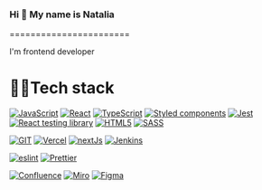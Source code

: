 ### Hi 👋 My name is Natalia
=======================

I'm frontend developer

# 👩‍💻Tech stack
<p align="left">
<a href="https://developer.mozilla.org/en-US/docs/Web/JavaScript" target="_blank" rel="noreferrer"><img src="https://img.shields.io/badge/javascript-%23323330.svg?style=for-the-badge&logo=javascript&logoColor=%23F7DF1E" alt="JavaScript" /></a>
<a href="https://reactjs.org/" target="_blank" rel="noreferrer"><img src="https://img.shields.io/badge/react-%2320232a.svg?style=for-the-badge&logo=react&logoColor=%2361DAFB)" alt="React" /></a>
<a href="https://www.typescriptlang.org/" target="_blank" rel="noreferrer"><img src="https://img.shields.io/badge/typescript-%23007ACC.svg?style=for-the-badge&logo=typescript&logoColor=white" alt="TypeScript" /></a>
<a href="https://styled-components.com/" target="_blank" rel="noreferrer"><img src="https://img.shields.io/badge/styled--components-DB7093?style=for-the-badge&logo=styled-components&logoColor=white" alt="Styled components" /></a>
<a href="https://jestjs.io/" target="_blank" rel="noreferrer"><img src="https://img.shields.io/badge/-jest-%23C21325?style=for-the-badge&logo=jest&logoColor=white" alt="Jest" /></a>
<a href="https://testing-library.com/" target="_blank" rel="noreferrer"><img src="https://img.shields.io/badge/-testinglibrary-%23E33332?style=for-the-badge&logo=testinglibrary&logoColor=white" alt="React testing library" /></a>
<a href="https://developer.mozilla.org/en-US/docs/Glossary/HTML5" target="_blank" rel="noreferrer"><img src="https://img.shields.io/badge/html5-%23E34F26.svg?style=for-the-badge&logo=html5&logoColor=white" alt="HTML5" /></a>
<a href="https://sass-lang.com/" target="_blank" rel="noreferrer"><img src="https://img.shields.io/badge/sass-hotpink.svg?style=for-the-badge&logo=sass&logoColor=white" alt="SASS" /></a>
</p> 
<p align="left">
<a href="https://git-scm.com/" target="_blank" rel="noreferrer"><img src="https://img.shields.io/badge/git-%23F05033.svg?style=for-the-badge&logo=git&logoColor=white" alt="GIT" /></a>
<a href="https://vercel.com/" target="_blank" rel="noreferrer"><img src="https://img.shields.io/badge/vercel-%23000000.svg?style=for-the-badge&logo=vercel&logoColor=white" alt="Vercel" /></a>
<a href="https://nextjs.org/" target="_blank" rel="noreferrer"><img src="https://img.shields.io/badge/Next-black?style=for-the-badge&logo=next.js&logoColor=white" alt="nextJs" /></a>
<a href="https://www.jenkins.io/" target="_blank" rel="noreferrer"><img src="https://img.shields.io/badge/jenkins-%232C5263.svg?style=for-the-badge&logo=jenkins&logoColor=white)" alt="Jenkins" /></a>
</p>
<p align="left">
<a href="https://eslint.org/" target="_blank" rel="noreferrer"><img src="https://img.shields.io/badge/ESLint-4B3263?style=for-the-badge&logo=eslint&logoColor=white" alt="eslint" /></a>
<a href="https://prettier.io/" target="_blank" rel="noreferrer"><img src="https://img.shields.io/badge/Prettier-000000.svg?style=for-the-badge&logo=prettier&logoColor=white" alt="Prettier" /></a>
</p>
<p align="left">
<a href="https://www.atlassian.com/software/confluence" target="_blank" rel="noreferrer"><img src="https://img.shields.io/badge/confluence-23172BF4.svg?style=for-the-badge&logo=confluence&logoColor=white" alt="Confluence" /></a>
<a href="https://miro.com/" target="_blank" rel="noreferrer"><img src="https://img.shields.io/badge/miro-F9DC3e.svg?style=for-the-badge&logo=miro&logoColor=white" alt="Miro" /></a>
<a href="https://figma.com/" target="_blank" rel="noreferrer"><img src="https://img.shields.io/badge/figma-%23F24E1E.svg?style=for-the-badge&logo=figma&logoColor=white" alt="Figma" /></a>
</p>
